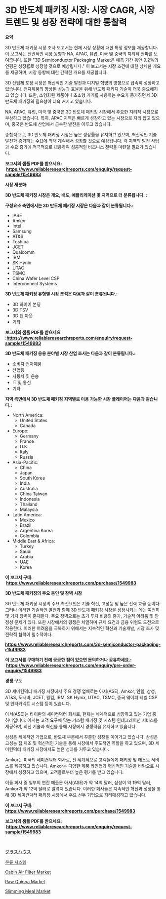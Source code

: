<p><h1>3D 반도체 패키징 시장: 시장 CAGR, 시장 트렌드 및 성장 전략에 대한 통찰력</h1></p><p><strong>요약</strong></p>
<p><p>3D 반도체 패키징 시장 조사 보고서는 현재 시장 상황에 대한 특정 정보를 제공합니다. 이 보고서는 전반적인 시장 동향과 NA, APAC, 유럽, 미국 및 중국의 지리적 전파를 보여줍니다. 또한 "3D Semiconductor Packaging Market은 예측 기간 동안 9.2%의 연평균 성장률로 성장할 것으로 예상됩니다." 이 보고서는 시장 조건에 대한 상세한 개요를 제공하며, 시장 동향에 대한 간략한 개요를 제공합니다.</p><p>3D 산업체 포장 시장은 혁신적인 기술 발전과 디지털 혁명의 영향으로 급속히 성장하고 있습니다. 전자제품의 향상된 성능과 효율을 위해 반도체 패키지 기술이 더욱 중요해지고 있습니다. 또한, 소형화된 제품이나 초소형 기기를 사용하는 수요가 증가하면서 3D 반도체 패키징의 필요성이 더욱 커지고 있습니다.</p><p>NA, APAC, 유럽, 미국 및 중국은 3D 반도체 패키징 시장에서 주요한 지리적 시장으로 부상하고 있습니다. 특히, APAC 지역은 빠르게 성장하고 있는 시장으로 자리 잡고 있으며, 중국은 반도체 산업에서 급속한 발전을 이루고 있습니다.</p><p>종합적으로, 3D 반도체 패키징 시장은 높은 성장률을 유지하고 있으며, 혁신적인 기술 발전과 증가하는 수요에 의해 계속해서 성장할 것으로 예상됩니다. 각 지역의 발전 사업과 수요 증가에 적극적으로 대응하여 성공적인 비즈니스 전략을 마련할 필요가 있습니다.</p></p>
<p><strong>보고서의 샘플 PDF를 받으세요: &nbsp;<a href="https://www.reliableresearchreports.com/enquiry/request-sample/1549983">https://www.reliableresearchreports.com/enquiry/request-sample/1549983</a></strong></p>
<p><strong>시장 세분화:</strong></p>
<p><strong> 3D 반도체 패키징 시장은 개요, 배포, 애플리케이션 및 지역으로 더 분류됩니다. :</strong></p>
<p><strong>구성요소 측면에서는 3D 반도체 패키징 시장은 다음과 같이 분류됩니다.:</strong></p>
<p><ul><li>lASE</li><li>Amkor</li><li>Intel</li><li>Samsung</li><li>AT&S</li><li>Toshiba</li><li>JCET</li><li>Qualcomm</li><li>IBM</li><li>SK Hynix</li><li>UTAC</li><li>TSMC</li><li>China Wafer Level CSP</li><li>Interconnect Systems</li></ul></p>
<p><strong> 3D 반도체 패키징 유형별 시장 분석은 다음과 같이 분류됩니다.:</strong></p>
<p><ul><li>3D 와이어 본딩</li><li>3D TSV</li><li>3D 팬 아웃</li><li>기타</li></ul></p>
<p><strong>보고서의 샘플 PDF를 받으세요 :<a href="https://www.reliableresearchreports.com/enquiry/request-sample/1549983">https://www.reliableresearchreports.com/enquiry/request-sample/1549983</a></strong></p>
<p><strong> 3D 반도체 패키징 응용 분야별 시장 산업 조사는 다음과 같이 분류됩니다.:</strong></p>
<p><ul><li>소비자 전자제품</li><li>산업용</li><li>자동차 및 운송</li><li>IT 및 통신</li><li>기타</li></ul></p>
<p><strong>지역 측면에서 3D 반도체 패키징 지역별로 이용 가능한 시장 플레이어는 다음과 같습니다.:</strong></p>
<p><ul>
    <li>
        North America:
        <ul>
            <li>United States</li>
            <li>Canada</li>
        </ul>
    </li>
    <li>
        Europe:
        <ul>
            <li>Germany</li>
            <li>France</li>
            <li>U.K.</li>
            <li>Italy</li>
            <li>Russia</li>
        </ul>
    </li>
    <li>
        Asia-Pacific:
        <ul>
            <li>China</li>
            <li>Japan</li>
            <li>South Korea</li>
            <li>India</li>
            <li>Australia</li>
            <li>China Taiwan</li>
            <li>Indonesia</li>
            <li>Thailand</li>
            <li>Malaysia</li>
        </ul>
    </li>
    <li>
        Latin America:
        <ul>
            <li>Mexico</li>
            <li>Brazil</li>
            <li>Argentina Korea</li>
            <li>Colombia</li>
        </ul>
    </li>
    <li>
        Middle East & Africa:
        <ul>
            <li>Turkey</li>
            <li>Saudi</li>
            <li>Arabia</li>
            <li>UAE</li>
            <li>Korea</li>
        </ul>
    </li>
    </ul></p>
<p><strong>이 보고서 구매: &nbsp;<a href="https://www.reliableresearchreports.com/purchase/1549983">https://www.reliableresearchreports.com/purchase/1549983</a></strong></p>
<p><strong>3D 반도체 패키징의 주요 동인 및 장벽 시장</strong></p>
<p><p>3D 반도체 패키징 시장의 주요 촉진요인은 기술 혁신, 고성능 및 높은 전력 효율 등이다. 그러나 이러한 기술적인 발전과 함께 3D 반도체 패키징 시장을 성장시키는 데는 여전히 몇 가지 장벽이 존재한다. 주요 장벽으로는 초기 투자 비용의 증가, 기술적 어려움 및 안정성 문제가 있다. 또한 시장에서의 경쟁은 치열하며 규제 요건과 금융 위험도 도전으로 작용한다. 이러한 어려움을 극복하기 위해서는 지속적인 혁신과 기술개발, 시장 조사 및 전략적 협력이 필수적이다.</p></p>
<p><strong><a href="https://www.reliableresearchreports.com/3d-semiconductor-packaging-r1549983">https://www.reliableresearchreports.com/3d-semiconductor-packaging-r1549983</a></strong></p>
<p><strong>이 보고서를 구매하기 전에 궁금한 점이 있으면 문의하거나 공유하세요.: &nbsp;<a href="https://www.reliableresearchreports.com/enquiry/pre-order-enquiry/1549983">https://www.reliableresearchreports.com/enquiry/pre-order-enquiry/1549983</a></strong></p>
<p><strong>경쟁 구도</strong></p>
<p><p>3D 세미컨덕터 패키징 시장에서 주요 경쟁 업체로는 아서(ASE), Amkor, 인텔, 삼성, AT&S, 도시바, JCET, 퀄컴, IBM, SK Hynix, UTAC, TSMC, 중국 웨이퍼 레벨 CSP 및 인터커넥트 시스템 등이 있습니다.</p><p>아서(ASE)는 타이완의 세미컨덕터 회사로, 현재는 세계적으로 성장하고 있는 기업 중 하나입니다. 아서는 고객 요구에 맞는 커스텀 패키징 및 시스템 인테그레이션 서비스를 제공하며, 최신 기술과 혁신을 통해 시장에서 경쟁력을 유지하고 있습니다.</p><p>삼성은 세계적인 기업으로, 반도체 부문에서 꾸준한 성장을 이어가고 있습니다. 삼성은 고성능 칩 제조 및 혁신적인 기술을 통해 시장에서 주도적인 역할을 하고 있으며, 3D 세미컨덕터 패키징 시장에서도 높은 성과를 거두고 있습니다.</p><p>Amkor는 미국의 세미컨덕터 회사로, 전 세계적으로 고객들에게 패키징 및 테스트 서비스를 제공하고 있습니다. Amkor는 다양한 제품 라인업과 혁신적인 기술을 바탕으로 시장에서 성장하고 있으며, 고객들로부터 높은 평가를 받고 있습니다.</p><p>이들 회사 중 일부의 연간 매출은 아서(ASE)가 약 14억 달러, 삼성이 약 19억 달러, Amkor가 약 12억 달러로 알려져 있습니다. 이러한 회사들은 지속적인 혁신과 성장을 통해 3D 세미컨덕터 패키징 시장에서 주요 선두 기업으로 자리매김하고 있습니다.</p></p>
<p><strong>이 보고서 구매: &nbsp; <a href="https://www.reliableresearchreports.com/purchase/1549983">https://www.reliableresearchreports.com/purchase/1549983</a></strong></p>
<p><strong>보고서의 샘플 PDF를 받으세요: &nbsp;<a href="https://www.reliableresearchreports.com/enquiry/request-sample/1549983">https://www.reliableresearchreports.com/enquiry/request-sample/1549983</a></strong><strong></strong></p>
<p>&nbsp;</p>
<p><p><a href="https://github.com/ReganWisoky2023/Market-Research-Report-List-1/blob/main/299048918433.md">グラスハウス</a></p><p><a href="https://github.com/vs10l4sfg5c/Market-Research-Report-List-1/blob/main/710022916924.md">분류 시스템</a></p><p><a href="https://issuu.com/reportprime-2/docs/cabin-air-filter-market-size-2030.pptx">Cabin Air Filter Market</a></p><p><a href="https://github.com/NorbertYates/Market-Research-Report-List-4/blob/main/raw-quinoa-market.md">Raw Quinoa Market</a></p><p><a href="https://github.com/prosalinda88/Market-Research-Report-List-3/blob/main/slimming-meal-market.md">Slimming Meal Market</a></p></p>